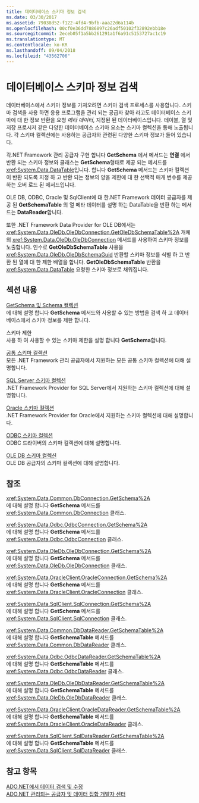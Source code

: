 ```yaml
---
title: 데이터베이스 스키마 정보 검색
ms.date: 03/30/2017
ms.assetid: 79038d52-f122-4fd4-9bfb-aaa22d6a114b
ms.openlocfilehash: 00cf0e36dd7886897c26adf50102f32892ebb18e
ms.sourcegitcommit: 2eceb05f1a5bb261291a1f6a91c5153727ac1c19
ms.translationtype: MT
ms.contentlocale: ko-KR
ms.lasthandoff: 09/04/2018
ms.locfileid: "43562706"
---
```

# <a name="retrieving-database-schema-information"></a>데이터베이스 스키마 정보 검색
데이터베이스에서 스키마 정보를 가져오려면 스키마 검색 프로세스를 사용합니다. 스키마 검색을 사용 하면 응용 프로그램을 관리 되는 공급자 찾아 라고도 데이터베이스 스키마에 대 한 정보 반환을 요청 *메타 데이터*, 지정된 된 데이터베이스입니다. 테이블, 열 및 저장 프로시저 같은 다양한 데이터베이스 스키마 요소는 스키마 컬렉션을 통해 노출됩니다. 각 스키마 컬렉션에는 사용하는 공급자와 관련된 다양한 스키마 정보가 들어 있습니다.  
  
 각.NET Framework 관리 공급자 구현 합니다 **GetSchema** 에서 메서드는 **연결** 에서 반환 되는 스키마 정보와 클래스는 **GetSchema**형태로 제공 되는 메서드를 <xref:System.Data.DataTable>입니다. 합니다 **GetSchema** 메서드는 스키마 컬렉션이 반환 되도록 지정 하 고 반환 되는 정보의 양을 제한에 대 한 선택적 매개 변수를 제공 하는 오버 로드 된 메서드입니다.  
  
 OLE DB, ODBC, Oracle 및 SqlClient에 대 한.NET Framework 데이터 공급자를 제공 된 **GetSchemaTable** 의 열 메타 데이터를 설명 하는 DataTable을 반환 하는 메서드는 **DataReader**합니다.  
  
 또한 .NET Framework Data Provider for OLE DB에서는 <xref:System.Data.OleDb.OleDbConnection.GetOleDbSchemaTable%2A> 개체의 <xref:System.Data.OleDb.OleDbConnection> 메서드를 사용하여 스키마 정보를 노출합니다. 인수로 **GetOleDbSchemaTable** 사용을 <xref:System.Data.OleDb.OleDbSchemaGuid> 반환할 스키마 정보를 식별 하 고 반환 된 열에 대 한 제한 배열을 합니다. **GetOleDbSchemaTable** 반환을 <xref:System.Data.DataTable> 요청한 스키마 정보로 채워집니다.  
  
## <a name="in-this-section"></a>섹션 내용  
 [GetSchema 및 Schema 컬렉션](../../../../docs/framework/data/adonet/getschema-and-schema-collections.md)  
 에 대해 설명 합니다 **GetSchema** 메서드와 사용할 수 있는 방법을 검색 하 고 데이터베이스에서 스키마 정보를 제한 합니다.  
  
 스키마 제한  
 사용 하 여 사용할 수 있는 스키마 제한을 설명 합니다 **GetSchema**합니다.  
  
 [공통 스키마 컬렉션](../../../../docs/framework/data/adonet/common-schema-collections.md)  
 모든 .NET Framework 관리 공급자에서 지원하는 모든 공통 스키마 컬렉션에 대해 설명합니다.  
  
 [SQL Server 스키마 컬렉션](../../../../docs/framework/data/adonet/sql-server-schema-collections.md)  
 .NET Framework Provider for SQL Server에서 지원하는 스키마 컬렉션에 대해 설명합니다.  
  
 [Oracle 스키마 컬렉션](../../../../docs/framework/data/adonet/oracle-schema-collections.md)  
 .NET Framework Provider for Oracle에서 지원하는 스키마 컬렉션에 대해 설명합니다.  
  
 [ODBC 스키마 컬렉션](../../../../docs/framework/data/adonet/odbc-schema-collections.md)  
 ODBC 드라이버의 스키마 컬렉션에 대해 설명합니다.  
  
 [OLE DB 스키마 컬렉션](../../../../docs/framework/data/adonet/ole-db-schema-collections.md)  
 OLE DB 공급자의 스키마 컬렉션에 대해 설명합니다.  
  
## <a name="reference"></a>참조  
 <xref:System.Data.Common.DbConnection.GetSchema%2A>  
 에 대해 설명 합니다 **GetSchema** 메서드를 <xref:System.Data.Common.DbConnection> 클래스.  
  
 <xref:System.Data.Odbc.OdbcConnection.GetSchema%2A>  
 에 대해 설명 합니다 **GetSchema** 메서드를 <xref:System.Data.Odbc.OdbcConnection> 클래스.  
  
 <xref:System.Data.OleDb.OleDbConnection.GetSchema%2A>  
 에 대해 설명 합니다 **GetSchema** 메서드를 <xref:System.Data.OleDb.OleDbConnection> 클래스.  
  
 <xref:System.Data.OracleClient.OracleConnection.GetSchema%2A>  
 에 대해 설명 합니다 **GetSchema** 메서드를 <xref:System.Data.OracleClient.OracleConnection> 클래스.  
  
 <xref:System.Data.SqlClient.SqlConnection.GetSchema%2A>  
 에 대해 설명 합니다 **GetSchema** 메서드를 <xref:System.Data.SqlClient.SqlConnection> 클래스.  
  
 <xref:System.Data.Common.DbDataReader.GetSchemaTable%2A>  
 에 대해 설명 합니다 **GetSchemaTable** 메서드를 <xref:System.Data.Common.DbDataReader> 클래스.  
  
 <xref:System.Data.Odbc.OdbcDataReader.GetSchemaTable%2A>  
 에 대해 설명 합니다 **GetSchemaTable** 메서드를 <xref:System.Data.Odbc.OdbcDataReader> 클래스.  
  
 <xref:System.Data.OleDb.OleDbDataReader.GetSchemaTable%2A>  
 에 대해 설명 합니다 **GetSchemaTable** 메서드를 <xref:System.Data.OleDb.OleDbDataReader> 클래스.  
  
 <xref:System.Data.OracleClient.OracleDataReader.GetSchemaTable%2A>  
 에 대해 설명 합니다 **GetSchemaTable** 메서드를 <xref:System.Data.OracleClient.OracleDataReader> 클래스.  
  
 <xref:System.Data.SqlClient.SqlDataReader.GetSchemaTable%2A>  
 에 대해 설명 합니다 **GetSchemaTable** 메서드를 <xref:System.Data.SqlClient.SqlDataReader> 클래스.  
  
## <a name="see-also"></a>참고 항목  
 [ADO.NET에서 데이터 검색 및 수정](../../../../docs/framework/data/adonet/retrieving-and-modifying-data.md)  
 [ADO.NET 관리되는 공급자 및 데이터 집합 개발자 센터](https://go.microsoft.com/fwlink/?LinkId=217917)
